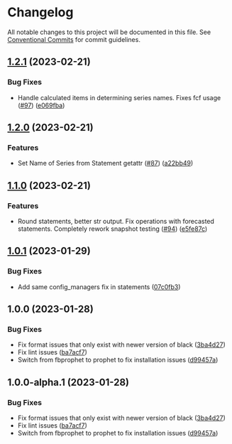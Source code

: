 # Changelog

All notable changes to this project will be documented in this file. See
[Conventional Commits](https://conventionalcommits.org) for commit guidelines.

## [1.2.1](https://github.com/nickderobertis/py-finstmt/compare/v1.2.0...v1.2.1) (2023-02-21)


### Bug Fixes

* Handle calculated items in determining series names. Fixes fcf usage ([#97](https://github.com/nickderobertis/py-finstmt/issues/97)) ([e069fba](https://github.com/nickderobertis/py-finstmt/commit/e069fba4066c2588b76a727b39fe0d73e068eb09))

## [1.2.0](https://github.com/nickderobertis/py-finstmt/compare/v1.1.0...v1.2.0) (2023-02-21)


### Features

* Set Name of Series from Statement getattr ([#87](https://github.com/nickderobertis/py-finstmt/issues/87)) ([a22bb49](https://github.com/nickderobertis/py-finstmt/commit/a22bb49010c8306f461e5653cd6abda24b14ff8f))

## [1.1.0](https://github.com/nickderobertis/py-finstmt/compare/v1.0.1...v1.1.0) (2023-02-21)


### Features

* Round statements, better str output. Fix operations with forecasted statements. Completely rework snapshot testing ([#94](https://github.com/nickderobertis/py-finstmt/issues/94)) ([e5fe87c](https://github.com/nickderobertis/py-finstmt/commit/e5fe87ce2fdca0951ea4ee8311e5041d7d577b3e))

## [1.0.1](https://github.com/nickderobertis/py-finstmt/compare/v1.0.0...v1.0.1) (2023-01-29)


### Bug Fixes

* Add same config_managers fix in statements ([07c0fb3](https://github.com/nickderobertis/py-finstmt/commit/07c0fb3956d98b5938bde1b0eefdb6a2ff16b22a))

## 1.0.0 (2023-01-28)


### Bug Fixes

* Fix format issues that only exist with newer version of black ([3ba4d27](https://github.com/nickderobertis/py-finstmt/commit/3ba4d272b3d31aff5bb107441b390cc2610e38ff))
* Fix lint issues ([ba7acf7](https://github.com/nickderobertis/py-finstmt/commit/ba7acf7139e500815e51f0e380b3723462d6f9be))
* Switch from fbprophet to prophet to fix installation issues ([d99457a](https://github.com/nickderobertis/py-finstmt/commit/d99457a386f4d67405c0c887f5318bf9e49a2cdf))

## 1.0.0-alpha.1 (2023-01-28)


### Bug Fixes

* Fix format issues that only exist with newer version of black ([3ba4d27](https://github.com/nickderobertis/py-finstmt/commit/3ba4d272b3d31aff5bb107441b390cc2610e38ff))
* Fix lint issues ([ba7acf7](https://github.com/nickderobertis/py-finstmt/commit/ba7acf7139e500815e51f0e380b3723462d6f9be))
* Switch from fbprophet to prophet to fix installation issues ([d99457a](https://github.com/nickderobertis/py-finstmt/commit/d99457a386f4d67405c0c887f5318bf9e49a2cdf))
